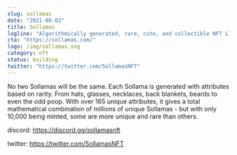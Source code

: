 ```yaml
---
slug: sollamas
date: "2021-08-03"
title: Sollamas
logline: "Algorithmically generated, rare, cute, and collectible NFT Llamas"
cta: "https://sollamas.com/"
logo: /img/sollamas.svg
category: nft
status: building
twitter: "https://twitter.com/SollamasNFT"
---
```


No two Sollamas will be the same. Each Sollama is generated with attributes based on rarity. From hats, glasses, necklaces, back blankets, beards to even the odd poop. With over 165 unique attributes, it gives a total mathematical combination of millions of unique Sollamas - but with only 10,000 being minted, some are more unique and rare than others.

discord: https://discord.gg/sollamasnft

twitter: https://twitter.com/SollamasNFT
